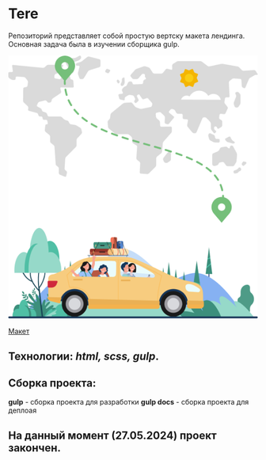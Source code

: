 # Tere
Репозиторий представляет собой простую вертску макета лендинга.
Основная задача была в изучении сборщика gulp.

![машина](https://github.com/VadimLitau/Tere/blob/main/src/img/download_img.png)

[Макет](https://www.figma.com/design/h84UzBElO81Gjg5auEqVxc/Ride-sharing-web-ui---bootstrap-guide-lines-(Community)-(Copy)?node-id=36-54643&t=xqu5jp07nSTg8tVd-0)

## **Технологии**: *html, scss, gulp*.

## Сборка проекта:
**gulp** - сборка проекта для разработки
**gulp docs** - сборка проекта для деплоая

## На данный момент **(27.05.2024)** проект закончен.
